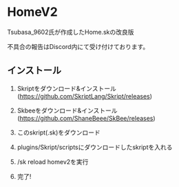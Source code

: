 # HomeV2
Tsubasa_9602氏が作成したHome.skの改良版

不具合の報告はDiscord内にて受け付けております。

## インストール

1. Skriptをダウンロード&インストール (https://github.com/SkriptLang/Skript/releases)

2. Skbeeをダウンロード&インストール (https://github.com/ShaneBeee/SkBee/releases)

3. このskript(.sk)をダウンロード

4. plugins/Skript/scriptsにダウンロードしたskriptを入れる

5. /sk reload homev2を実行

6. 完了!
